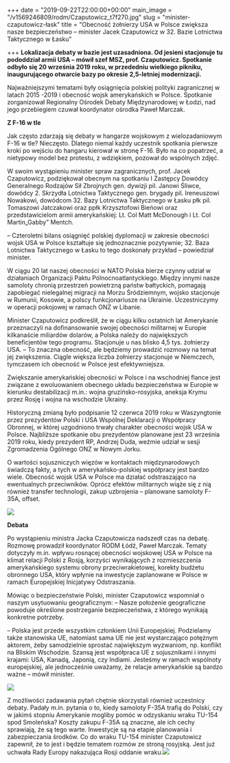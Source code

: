 +++
date = "2019-09-22T22:00:00+00:00"
main_image = "/v1569246809/rodm/Czaputowicz_t7f270.jpg"
slug = "minister-czaputowicz-łask"
title = "Obecność żołnierzy USA w Polsce zwiększa nasze bezpieczeństwo – minister Jacek Czaputowicz w 32. Bazie Lotnictwa Taktycznego w Łasku"

+++
**Lokalizacja debaty w bazie jest uzasadniona. Od jesieni stacjonuje tu pododdział armii USA – mówił szef MSZ, prof. Czaputowicz. Spotkanie odbyło się 20 września 2019 roku, w przededniu wielkiego pikniku, inaugurującego otwarcie bazy po okresie 2,5-letniej modernizacji.**

Najważniejszymi tematami były osiągnięcia polskiej polityki zagranicznej w latach 2015 -2019 i obecność wojsk amerykańskich w Polsce. Spotkanie zorganizował Regionalny Ośrodek Debaty Międzynarodowej w Łodzi, nad jego przebiegiem czuwał koordynator ośrodka Paweł Marczak.

**Z F-16 w tle**

Jak często zdarzają się debaty w hangarze wojskowym z wielozadaniowym F-16 w tle? Nieczęsto. Dlatego niemal każdy uczestnik spotkania pierwsze kroki po wejściu do hangaru kierował w stronę F-16. Było na co popatrzeć, a nietypowy model bez protestu, z wdziękiem, pozował do wspólnych zdjęć.

W swoim wystąpieniu minister spraw zagranicznych, prof. Jacek Czaputowicz, podziękował obecnym na spotkaniu I Zastępcy Dowódcy Generalnego Rodzajów Sił Zbrojnych gen. dywizji pil. Janowi Śliwce, dowódcy 2. Skrzydła Lotnictwa Taktycznego gen. brygady pil. Ireneuszowi Nowakowi, dowódcom 32. Bazy Lotnictwa Taktycznego w Łasku płk pil. Tomaszowi Jatczakowi oraz ppłk Krzysztofowi Bieńowi oraz przedstawicielom armii amerykańskiej: Lt. Col Matt McDonough i Lt. Col Martin„Gabby” Mentch.

– Czteroletni bilans osiągnięć polskiej dyplomacji w zakresie obecności wojsk USA w Polsce kształtuje się jednoznacznie pozytywnie; 32. Baza Lotnictwa Taktycznego w Łasku to tego doskonały przykład – powiedział minister.

W ciągu 20 lat naszej obecności w NATO Polska bierze czynny udział w działaniach Organizacji Paktu Pólnocnoatlantyckiego. Między innymi nasze samoloty chronią przestrzeń powietrzną państw bałtyckich, pomagają zapobiegać nielegalnej migracji na Morzu Śródziemnym, wojsko stacjonuje w Rumunii, Kosowie, a polscy funkcjonariusze na Ukrainie. Uczestniczymy w operacji pokojowej w ramach ONZ w Libanie.

Minister Czaputowicz podkreślił, że w ciągu kilku ostatnich lat Amerykanie przeznaczyli na dofinansowanie swojej obecności militarnej w Europie kilkanaście miliardów dolarów, a Polska należy do największych beneficjentów tego programu. Stacjonuje u nas blisko 4,5 tys. żołnierzy USA. – To znaczna obecność, ale będziemy prowadzić rozmowy na temat jej zwiększenia. Ciągle większa liczba żołnierzy stacjonuje w Niemczech, tymczasem ich obecność w Polsce jest efektywniejsza.

Zwiększanie amerykańskiej obecności w Polsce i na wschodniej flance jest związane z ewoluowaniem obecnego układu bezpieczeństwa w Europie w kierunku destabilizacji m.in.: wojna gruzińsko-rosyjska, aneksja Krymu przez Rosję i wojna na wschodzie Ukrainy.

Historyczną zmianą było podpisanie 12 czerwca 2019 roku w Waszyngtonie przez prezydentów Polski i USA Wspólnej Deklaracji o Współpracy Obronnej, w której uzgodniono trwały charakter obecności wojsk USA w Polsce. Najbliższe spotkanie obu prezydentów planowane jest 23 września 2019 roku, kiedy prezydent RP, Andrzej Duda, weźmie udział w sesji Zgromadzenia Ogólnego ONZ w Nowym Jorku.

O wartości sojuszniczych więzów w kontaktach międzynarodowych świadczą fakty, a tych w amerykańsko-polskiej współpracy jest bardzo wiele. Obecność wojsk USA w Polsce ma działać odstraszająco na ewentualnych przeciwników. Oprócz efektów militarnych wiąże się z nią również transfer technologii, zakup uzbrojenia – planowane samoloty F-35A, offset.

![](https://res.cloudinary.com/inspro/image/upload/v1569246875/rodm/P18_8266_1_a4oy3u.jpg)

**Debata**

Po wystąpieniu ministra Jacka Czaputowicza nadszedł czas na debatę. Rozmowę prowadził koordynator RODM Łódź, Paweł Marczak. Tematy dotyczyły m.in. wpływu rosnącej obecności wojskowej USA w Polsce na klimat relacji Polski z Rosją, korzyści wynikających z rozmieszczenia amerykańskiego systemu obrony przeciwrakietowej, korekty budżetu obronnego USA, który wpłynie na inwestycje zaplanowane w Polsce w ramach Europejskiej Inicjatywy Odstraszania.

Mówiąc o bezpieczeństwie Polski, minister Czaputowicz wspomniał o naszym usytuowaniu geograficznym: – Nasze położenie geograficzne powoduje określone postrzeganie bezpieczeństwa, z którego wynikają konkretne potrzeby.

– Polska jest przede wszystkim członkiem Unii Europejskiej. Podzielamy także stanowiska UE, natomiast sama UE nie jest wystarczająco potężnym aktorem, żeby samodzielnie sprostać największym wyzwaniom, np. konflikt na Bliskim Wschodzie. Szansą jest współpraca UE z sojusznikami i innymi krajami: USA, Kanadą, Japonią, czy Indiami. Jesteśmy w ramach wspólnoty europejskiej, ale jednocześnie uważamy, że relacje amerykańskie są bardzo ważne – mówił minister.

![](https://res.cloudinary.com/inspro/image/upload/v1569247151/rodm/P18_8361_1_k6bl84.jpg)

Z możliwości zadawania pytań chętnie skorzystali również uczestnicy debaty. Padały m.in. pytania o to, kiedy samoloty F-35A trafią do Polski, czy w jakimś stopniu Amerykanie mogliby pomóc w odzyskaniu wraku TU-154 spod Smoleńska? Koszty zakupu F-35A są znaczne, ale ich cechy sprawiają, że są tego warte. Inwestycje są na etapie planowania i zabezpieczania środków. Co do wraku TU-154 minister Czaputowicz zapewnił, że to jest i będzie tematem rozmów ze stroną rosyjską. Jest już uchwała Rady Europy nakazująca Rosji oddanie wraku.![](https://res.cloudinary.com/inspro/image/upload/v1569246949/rodm/P18_8504_2_nqtuwf.jpg)